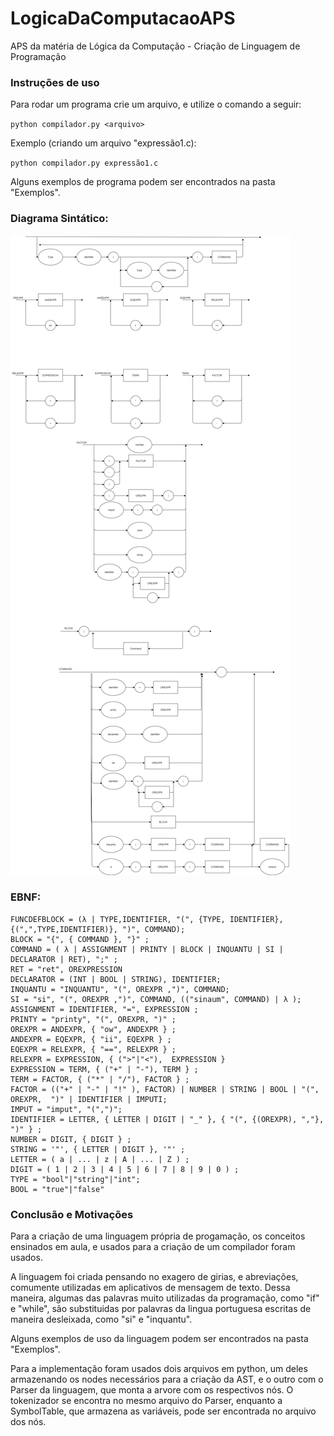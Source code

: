 # LogicaDaComputacaoAPS
APS da matéria de Lógica da Computação - Criação de Linguagem de Programação

### Instruções de uso

Para rodar um programa crie um arquivo, e utilize o comando a seguir:

`python compilador.py <arquivo>`

Exemplo (criando um arquivo "expressão1.c):

`python compilador.py expressão1.c`

Alguns exemplos de programa podem ser encontrados na pasta "Exemplos".

### Diagrama Sintático:

<img src=Diagrama+-.png>

### EBNF:

```
FUNCDEFBLOCK = (λ | TYPE,IDENTIFIER, "(", {TYPE, IDENTIFIER},{(",",TYPE,IDENTIFIER)}, ")", COMMAND);
BLOCK = "{", { COMMAND }, "}" ; 
COMMAND = ( λ | ASSIGNMENT | PRINTY | BLOCK | INQUANTU | SI | DECLARATOR | RET), ";" ; 
RET = "ret", OREXPRESSION
DECLARATOR = (INT | BOOL | STRING), IDENTIFIER;
INQUANTU = "INQUANTU", "(", OREXPR ,")", COMMAND;
SI = "si", "(", OREXPR ,")", COMMAND, (("sinaum", COMMAND) | λ );
ASSIGNMENT = IDENTIFIER, "=", EXPRESSION ; 
PRINTY = "printy", "(", OREXPR, ")" ; 
OREXPR = ANDEXPR, { "ow", ANDEXPR } ;
ANDEXPR = EQEXPR, { "ii", EQEXPR } ;
EQEXPR = RELEXPR, { "==", RELEXPR } ;
RELEXPR = EXPRESSION, { (">"|"<"),  EXPRESSION }
EXPRESSION = TERM, { ("+" | "-"), TERM } ; 
TERM = FACTOR, { ("*" | "/"), FACTOR } ; 
FACTOR = (("+" | "-" | "!" ), FACTOR) | NUMBER | STRING | BOOL | "(", OREXPR,  ")" | IDENTIFIER | IMPUTI;
IMPUT = "imput", "(",")";
IDENTIFIER = LETTER, { LETTER | DIGIT | "_" }, { "(", {(OREXPR), ","}, ")" } ;
NUMBER = DIGIT, { DIGIT } ; 
STRING = '"', { LETTER | DIGIT }, '"' ; 
LETTER = ( a | ... | z | A | ... | Z ) ; 
DIGIT = ( 1 | 2 | 3 | 4 | 5 | 6 | 7 | 8 | 9 | 0 ) ;
TYPE = "bool"|"string"|"int";
BOOL = "true"|"false"

```

### Conclusão e Motivações

Para a criação de uma linguagem própria de progamação, os conceitos ensinados em aula, e usados para a criação de um compilador foram usados.

A linguagem foi criada pensando no exagero de girias, e abreviações, comumente utilizadas em aplicativos de mensagem de texto. Dessa maneira, algumas das palavras muito utilizadas da programação, como "if" e "while", são substituidas por palavras da lingua portuguesa escritas de maneira desleixada, como "si" e "inquantu".

Alguns exemplos de uso da linguagem podem ser encontrados na pasta "Exemplos".

Para a implementação foram usados dois arquivos em python, um deles armazenando os nodes necessários para a criação da AST, e o outro com o Parser da linguagem, que monta a arvore com os respectivos nós. O tokenizador se encontra no mesmo arquivo do Parser, enquanto a SymbolTable, que armazena as variáveis, pode ser encontrada no arquivo dos nós.
